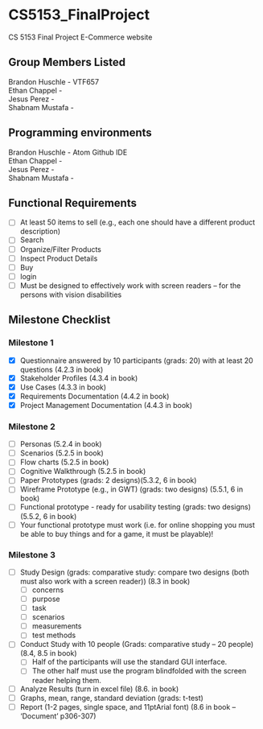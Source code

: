 # CS5153_FinalProject

CS 5153 Final Project E-Commerce website

## Group Members Listed

Brandon Huschle - VTF657  
Ethan Chappel -  
Jesus Perez -  
Shabnam Mustafa -

## Programming environments

Brandon Huschle - Atom Github IDE  
Ethan Chappel -  
Jesus Perez -  
Shabnam Mustafa -

## Functional Requirements

<!---
Add requirements here as we go so that we can keep organized
Add an X inside the box in order to check that we have completed each requirement
Feel free to add comments like this one under or next to the requirement to keep track of which individual
or team completed each requirement.
-->

- [ ] At least 50 items to sell (e.g., each one should have a different product description)
- [ ] Search
- [ ] Organize/Filter Products
- [ ] Inspect Product Details
- [ ] Buy
- [ ] login
- [ ] Must be designed to effectively work with screen readers – for the persons with vision disabilities

## Milestone Checklist

### Milestone 1

- [x] Questionnaire answered by 10 participants (grads: 20) with at least 20 questions (4.2.3 in book)
- [x] Stakeholder Profiles (4.3.4 in book)
- [x] Use Cases (4.3.3 in book)
- [x] Requirements Documentation (4.4.2 in book)
- [x] Project Management Documentation (4.4.3 in book)

### Milestone 2

- [ ] Personas (5.2.4 in book)
- [ ] Scenarios (5.2.5 in book)
- [ ] Flow charts (5.2.5 in book)
- [ ] Cognitive Walkthrough (5.2.5 in book)
- [ ] Paper Prototypes (grads: 2 designs)(5.3.2, 6 in book)
- [ ] Wireframe Prototype (e.g., in GWT) (grads: two designs) (5.5.1, 6 in book)
- [ ] Functional prototype - ready for usability testing (grads: two designs) (5.5.2, 6 in book)
- [ ] Your functional prototype must work (i.e. for online shopping you must be able to buy
      things and for a game, it must be playable)!

### Milestone 3

- [ ] Study Design (grads: comparative study: compare two designs (both must also work with a screen reader)) (8.3 in book)
  - [ ] concerns
  - [ ] purpose
  - [ ] task
  - [ ] scenarios
  - [ ] measurements
  - [ ] test methods
- [ ] Conduct Study with 10 people (Grads: comparative study – 20 people) (8.4, 8.5 in book)
  - [ ] Half of the participants will use the standard GUI interface.
  - [ ] The other half must use the program blindfolded with the screen reader helping them.
- [ ] Analyze Results (turn in excel file) (8.6. in book)
- [ ] Graphs, mean, range, standard deviation (grads: t-test)
- [ ] Report (1-2 pages, single space, and 11ptArial font) (8.6 in book – ‘Document’ p306-307)
